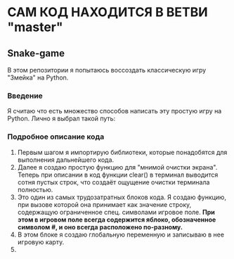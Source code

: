 # __САМ КОД НАХОДИТСЯ В ВЕТВИ "master"__

## Snake-game
В этом репозитории я попытаюсь воссоздать классическую игру "Змейка" на Python. 

### Введение 
Я считаю что есть множество способов написать эту простую игру на Python. Лично я выбрал такой путь:
### __Подробное описание кода__
1. Первым шагом я импортирую библиотеки, которые понадобятся для выполнения дальнейшего кода.
2. Далее я создаю простую функцию для "мнимой очистки экрана". Теперь при описании в код функции clear() в терминал выводится сотня пустых строк, что создаёт ощущение очистки терминала полностью.
3. Это один из самых трудозатратных блоков кода. Я создаю функцию, при вызове которой она принимает как значение строку, содержащую ограниченное спец. символами игровое поле. __При этом в игровом поле всегда содержится яблоко, обозначенное символом #, и оно всегда расположено по-разному.__
4. В этом блоке я создаю глобальную переменную и записываю в нее игровую карту.
5.